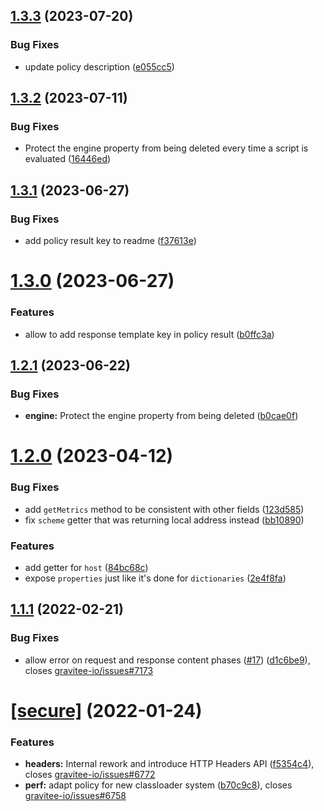 ## [1.3.3](https://github.com/gravitee-io/gravitee-policy-javascript/compare/1.3.2...1.3.3) (2023-07-20)


### Bug Fixes

* update policy description ([e055cc5](https://github.com/gravitee-io/gravitee-policy-javascript/commit/e055cc5ba4b79be5ffd94875270feef1ed6eb4b8))

## [1.3.2](https://github.com/gravitee-io/gravitee-policy-javascript/compare/1.3.1...1.3.2) (2023-07-11)


### Bug Fixes

*  Protect the engine property from being deleted every time a script is evaluated ([16446ed](https://github.com/gravitee-io/gravitee-policy-javascript/commit/16446ed5b2214bfda97a4750c7690aa811433da3))

## [1.3.1](https://github.com/gravitee-io/gravitee-policy-javascript/compare/1.3.0...1.3.1) (2023-06-27)


### Bug Fixes

* add policy result key to readme ([f37613e](https://github.com/gravitee-io/gravitee-policy-javascript/commit/f37613ede529eaa18f39fddcebfc77f4390461ed))

# [1.3.0](https://github.com/gravitee-io/gravitee-policy-javascript/compare/1.2.1...1.3.0) (2023-06-27)


### Features

* allow to add response template key in policy result ([b0ffc3a](https://github.com/gravitee-io/gravitee-policy-javascript/commit/b0ffc3a2988376d1e2810e5693eff2bab4ac6666))

## [1.2.1](https://github.com/gravitee-io/gravitee-policy-javascript/compare/1.2.0...1.2.1) (2023-06-22)


### Bug Fixes

* **engine:** Protect the engine property from being deleted ([b0cae0f](https://github.com/gravitee-io/gravitee-policy-javascript/commit/b0cae0fc3c4764809f508689fd7fcfc89e69741b))

# [1.2.0](https://github.com/gravitee-io/gravitee-policy-javascript/compare/1.1.1...1.2.0) (2023-04-12)


### Bug Fixes

* add `getMetrics` method to be consistent with other fields ([123d585](https://github.com/gravitee-io/gravitee-policy-javascript/commit/123d585489967c4a9eac4da33cc9c8aae8117fcd))
* fix `scheme` getter that was returning local address instead ([bb10890](https://github.com/gravitee-io/gravitee-policy-javascript/commit/bb1089056ab6974faabea3e9ba2ae9908eb1c921))


### Features

* add getter for `host` ([84bc68c](https://github.com/gravitee-io/gravitee-policy-javascript/commit/84bc68cd8aa21bb832b9a08a49a5a3f8c68e71ea))
* expose `properties` just like it's done for `dictionaries` ([2e4f8fa](https://github.com/gravitee-io/gravitee-policy-javascript/commit/2e4f8faa03d215e0730faba849b1d38754a58a88))

## [1.1.1](https://github.com/gravitee-io/gravitee-policy-javascript/compare/[secure]...1.1.1) (2022-02-21)


### Bug Fixes

* allow error on request and response content phases ([#17](https://github.com/gravitee-io/gravitee-policy-javascript/issues/17)) ([d1c6be9](https://github.com/gravitee-io/gravitee-policy-javascript/commit/d1c6be912c03e544e3e6a6b0173a38f2b37f5b33)), closes [gravitee-io/issues#7173](https://github.com/gravitee-io/issues/issues/7173)

# [[secure]](https://github.com/gravitee-io/gravitee-policy-javascript/compare/1.0.0...[secure]) (2022-01-24)


### Features

* **headers:** Internal rework and introduce HTTP Headers API ([f5354c4](https://github.com/gravitee-io/gravitee-policy-javascript/commit/f5354c4282abffa53b0c184f911e6db0ac49638f)), closes [gravitee-io/issues#6772](https://github.com/gravitee-io/issues/issues/6772)
* **perf:** adapt policy for new classloader system ([b70c9c8](https://github.com/gravitee-io/gravitee-policy-javascript/commit/b70c9c89013ca20b7064c9ac37f6f460446dbf27)), closes [gravitee-io/issues#6758](https://github.com/gravitee-io/issues/issues/6758)
